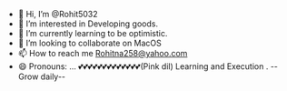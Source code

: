 - 👋 Hi, I’m @Rohit5032
- 👀 I’m interested in Developing goods.
- 🌱 I’m currently learning to be optimistic.
- 💞️ I’m looking to collaborate on MacOS
- 📫 How to reach me Rohitna258@yahoo.com
- 😄 Pronouns: ...
💕💕💕💕💕💕💕💕💕💕💕💕💕(Pink dil)
 Learning and Execution .
--Grow daily--

<!---
Rohit5032/Rohit5032 is a ✨ special ✨ repository because its `README.md` (this file) appears on your GitHub profile.
You can click the Preview link to take a look at your changes.
--->
